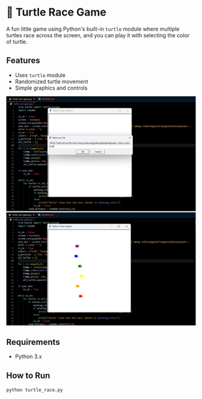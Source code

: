 # 🐢 Turtle Race Game

A fun little game using Python's built-in `turtle` module where multiple turtles race across the screen, and you can play it with selecting the color of turtle. 

## Features
- Uses `turtle` module
- Randomized turtle movement
- Simple graphics and controls

![Game Preview](./assets/preview(1).png)
![Game Preview](./assets/preview(2).png)

## Requirements
- Python 3.x

## How to Run
```bash
python turtle_race.py
